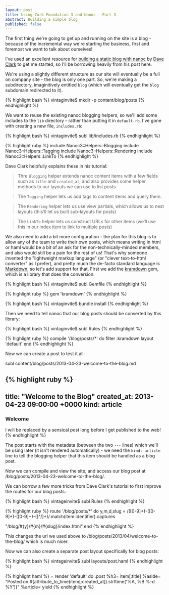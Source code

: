 ```yaml
---
layout: post
title: Using Zurb Foundation 3 and Nanoc - Part 3
abstract: Building a simple blog
published: false
---
```


The first thing we're going to get up and running on the site is a blog - because of the incremental way we're starting the business, first and foremost we want to talk about ourselves! 

I've used an excellent resource for [building a static blog with nanoc](http://clarkdave.net/2012/02/building-a-static-blog-with-nanoc/) by [Dave Clark](http://clarkdave.net) to get me started, so I'll be borrowing heavily from his post here.

We're using a slightly different structure as our site will eventually be a full on company site - the blog is only one part. So, we're making a subdirectory, imaginitively entitled `blog` (which will eventually get the `blog` subdomain redirected to it).

{% highlight bash %}
vintaginvite$ mkdir -p content/blog/posts
{% endhighlight %}

We want to reuse the existing nanoc blogging helpers, so we'll add some includes to the `lib` directory - rather than putting it in `default.rb`, I've gone with creating a new file, `includes.rb`:

{% highlight bash %}
vintaginvite$ subl lib/includes.rb
{% endhighlight %}

{% highlight ruby %}
include Nanoc3::Helpers::Blogging
include Nanoc3::Helpers::Tagging
include Nanoc3::Helpers::Rendering
include Nanoc3::Helpers::LinkTo
{% endhighlight %}

Dave Clark helpfully explains these in his tutorial:

> Thre `Blogging` helper extends nanoc content items with a few fields such as `title` and `created_at`, and also provides some helper methods to our layouts we can use to list posts.

> The `Tagging` helper lets us add tags to content items and query them.

> The `Rendering` helper lets us use view partials, which allows us to nest layouts (this’ll let us built sub-layouts for posts)

> The `LinkTo` helper lets us construct URLs for other items (we’ll use this in our index item to link to multiple posts)

We also need to add a bit more configuration - the plan for this blog is to allow any of the team to write their own posts, which means writing in html or haml would be a bit of an ask for the non-technically-minded members, and also would still be a pain for the rest of us! That's why someone invented the "lightweight markup language" (or "clever text-to-html converter" as I prefer), and pretty much the de-facto standard language is [Markdown](http://daringfireball.net/projects/markdown/), so let's add support for that. First we add the [kramdown](http://kramdown.rubyforge.org/) gem, which is a library that does the conversion:

{% highlight bash %}
vintaginvite$ subl Gemfile
{% endhighlight %}

{% highlight ruby %}
gem 'kramdown'
{% endhighlight %}

{% highlight bash %}
vintaginvite$ bundle install
{% endhighlight %}

Then we need to tell nanoc that our blog posts should be converted by this library:

{% highlight bash %}
vintaginvite$ subl Rules
{% endhighlight %}

{% highlight ruby %}
compile '/blog/posts/*' do
  filter :kramdown
  layout 'default'
end
{% endhighlight %}

Now we can create a post to test it all:

subl content/blog/posts/2013-04-23-welcome-to-the-blog.md

{% highlight ruby %}
---
title: "Welcome to the Blog"
created_at: 2013-04-23 09:00:00 +0000
kind: article
---

### Welcome

I will be replaced by a sensical post long before I get published to the web!
{% endhighlight %}

The post starts with the metadata (between the two `---` lines) which we'll be using later (it isn't rendered automatically) - we need the `kind: article` line to tell the blogging helper that this item should be handled as a blog post.

Now we can compile and view the site, and access our blog post at /blog/posts/2013-04-23-welcome-to-the-blog/.

We can borrow a few more tricks from Dave Clark's tutorial to first improve the routes for our blog posts:

{% highlight bash %}
vintageinvite$ subl Rules
{% endhighlight %}

{% highlight ruby %}
route '/blog/posts/*' do
  y,m,d,slug = /([0-9]+)\-([0-9]+)\-([0-9]+)\-([^\/]+)/.match(item.identifier).captures

  "/blog/#{y}/#{m}/#{slug}/index.html"
end
{% endhighlight %}

This changes the url we used above to /blog/posts/2013/04/welcome-to-the-blog/ which is much nicer.

Now we can also create a separate post layout specifically for blog posts:

{% highlight bash %}
vintageinvite$ subl layouts/post.haml
{% endhighlight %}

{% highlight haml %}
= render 'default' do
  .post
    %h3= item[:title]
    %aside= "Posted on #{attribute_to_time(item[:created_at]).strftime('%A, %B %-d %Y')}"
    %article= yield
{% endhighlight %}

